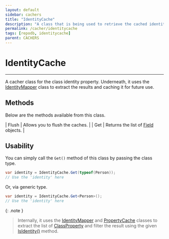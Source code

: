 ```yaml
---
layout: default
sidebar: cachers
title: "IdentityCache"
description: "A class that is being used to retrieve the cached identity field of the class or data entity."
permalink: /cacher/identitycache
tags: [repodb, identitycache]
parent: CACHERS
---
```


# IdentityCache

---

A cacher class for the class identity property. Underneath, it uses the [IdentityMapper](/mapper/identitymapper) class to extract the results and caching it for future use.

## Methods

Below are the methods available from this class.

| Flush | Allows you to flush the caches. |
| Get | Returns the list of [Field](/class/field) objects. |

## Usability

You can simply call the `Get()` method of this class by passing the class type.

```csharp
var identity = IdentityCache.Get(typeof(Person));
// Use the 'identity' here
```

Or, via generic type.

```csharp
var identity = IdentityCache.Get<Person>();
// Use the 'identity' here
```

{: .note }
> Internally, it uses the [IdentityMapper](/mapper/identitymapper) and [PropertyCache](/cacher/propertycache) classes to extract the list of [ClassProperty](/class/classproperty) and filter the result using the given [IsIdentity()](/class/classproperty#isidentity) method.